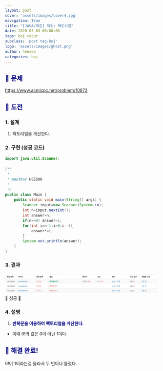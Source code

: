 ```yaml
---
layout: post
cover: 'assets/images/cover4.jpg'
navigation: True
title: "[JAVA/백준] 재귀: 팩토리얼"
date: 2020-03-03 00:00:00
tags: boj recur
subclass: 'post tag-boj'
logo: 'assets/images/ghost.png'
author: heesoo
categories: boj
---
```

## <span style="color:navy">👀 문제</span>
<https://www.acmicpc.net/problem/10872>

## <span style="color:navy">👊 도전</span>

### 1. 설계
1. 팩토리얼을 계산한다.

### 2. 구현 (성공 코드)
```java
import java.util.Scanner;

/**
 * 
 * @author HEESOO
 *
 */
public class Main {
	public static void main(String[] args) {
		Scanner input=new Scanner(System.in);
		int n=input.nextInt();
		int answer=n;
		if(n==0) answer=1;
		for(int i=n-1;i>0;i--){
			answer*=i;
		}
		System.out.println(answer);
	}
}

 ```

### 3. 결과
![실행결과](./assets/images/200303_8.PNG)
🤟 성공 🤟

### 4. 설명
1. **<span style="color:navy">반복문을 이용하여 팩토리얼을 계산한다.</span>**
- 이때 0!의 값은 0이 아닌 1이다.

## <span style="color:navy">👏 해결 완료!</span>
0!이 1이라는걸 몰라서 두 번이나 틀렸다.
